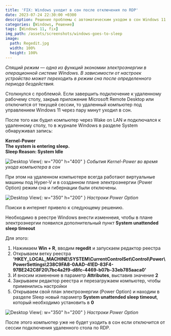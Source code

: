 ```yaml
---
title: 'FIX: Windows уходит в сон после отключения по RDP'
date: 2023-07-24 22:30:00 +0300
description: Решение проблемы с автоматическим уходом в сон Windows 11
categories: [Windows, Решение]
tags: [Windows 11, fix]
img_path: /assets/screenshots/windows-goes-to-sleep
image:
  path: Regedit.jpg
  width: 100%
  height: 100%
---
```


_Спящий режим — одна из функций экономии электроэнергии в операционной системе Windows. В зависимости от настроек устройство может переходить в режим сна после определенного периода бездействия._

Столкнулся с проблемой. Если завершить подключение к удаленному рабочему столу, закрыв приложение Microsoft Remote Desktop или отключится от текущей сессии, то удаленный компьютер под управлением Windows 11 через пару минут уходил в сон.

После того как будил компьютер через Wake on LAN и подключался к удаленному столу, то в журнале Windows в разделе System обнаруживал запись: 


**Kernel-Power** <br>
**The system is entering sleep.** <br>
**Sleep Reason: System Idle**


![Desktop View](Kernel-Power.jpg){: w="700" h="400" }
_События Kernel-Power во время ухода компьютера в сон_

При этом на удаленном компьютере всегда работают виртуальные машины под Hyper-V и в созданном плане электроэнергии (Power Option) режим сна и гибернации были отключены.

![Desktop View](Power-Option-1.jpg){: w="350" h="200" }
_Настроки Power Option_

Поиски в интернет привело к следующему решению.

Необходимо в реестре Windows внести изменнеия, чтобы в плане электроэнергии появился дополнительный пункт **System unattended sleep timeout**

Для этого:

1. Нажимаем **Win + R**, вводим **regedit** и запускаем редактор реестра
2. Открываем ветку реестра **'HKEY_LOCAL_MACHINE\SYSTEM\CurrentControlSet\Control\Power\PowerSettings\238C9FA8-0AAD-41ED-83F4-97BE242C8F20\7bc4a2f9-d8fc-4469-b07b-33eb785aaca0'**
3. И вносим изменение в параметр **Attributes**, выставив значение **2**
4. Закрываем редактор реестра и перезагружаем компьютер, чтобы применились настройки
5. Открываем свой план электроэнергии (Power Option) и находим в разделе Sleep новый параметр **System unattended sleep timeout**, который необходимо установить в **0**


![Desktop View](Power-Option-2.jpg){: w="350" h="200" }
_Настроки Power Option_

После этого компьютер уже не будет уходить в сон если отключится от сессии подключения удаленного стола по RDP.